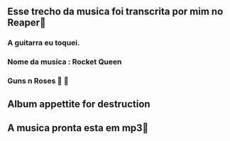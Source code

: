 ##  Esse trecho da  musica foi transcrita por mim no Reaper:guitar:

### A guitarra eu toquei.

### Nome da musica : Rocket Queen

### Guns n Roses :gun:     :rose:

## Album appettite for destruction 

## A musica pronta esta em mp3:musical_score:











